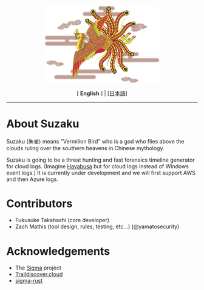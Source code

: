 <div align="center">
 <p>
    <img alt="Suzaku Logo" src="logo.jpeg" width="60%">
 </p>
 [ <b>English</b> ] | [<a href="README-Japanese.md">日本語</a>]
</div>

---



# About Suzaku

Suzaku (朱雀) means "Vermilion Bird" who is a god who flies above the clouds ruling over the southern heavens in Chinese mythology.

Suzaku is going to be a threat hunting and fast forensics timeline generator for cloud logs.
(Imagine [Hayabusa](https://github.com/Yamato-Security/hayabusa) but for cloud logs instead of Windows event logs.)
It is currently under development and we will first support AWS and then Azure logs.

# Contributors

* Fukusuke Takahashi (core developer)
* Zach Mathis (tool design, rules, testing, etc...) (@yamatosecurity)

# Acknowledgements

* The [Sigma](https://github.com/SigmaHQ/sigma) project
* [Traildiscover.cloud](https://traildiscover.cloud/)
* [sigma-rust](https://github.com/jopohl/sigma-rust)